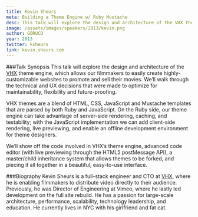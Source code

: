 ```yaml
---
title: Kevin Sheurs
meta: Building a Theme Engine w/ Ruby Mustache
desc: This talk will explore the design and architecture of the VHX theme engine, which allows our filmmakers to easily create highly-customizable websites to promote and sell their movies.
image: /assets/images/speakers/2013/kevin.png
author: GORUCO
year: 2013
twitter: ksheurs
link: kevin.sheurs.com
---
```


###Talk Synopsis
This talk will explore the design and architecture of the [VHX](http://vhx.tv) theme engine, which allows our filmmakers to easily create highly-customizable websites to promote and sell their movies. We’ll walk through the technical and UX decisions that were made to optimize for maintainability, flexibility and future-proofing.

VHX themes are a blend of HTML, CSS, JavaScript and Mustache templates that are parsed by both Ruby and JavaScript. On the Ruby side, our theme engine can take advantage of server-side rendering, caching, and testability; with the JavaScript implementation we can add client-side rendering, live previewing, and enable an offline development environment for theme designers.

We’ll show off the code involved in VHX’s theme engine, advanced code editor (with live previewing through the HTML5 postMessage API), a master/child inheritance system that allows themes to be forked, and piecing it all together in a beautiful, easy-to-use interface.

###Biography
Kevin Sheurs is a full-stack engineer and CTO at [VHX](http://vhx.tv), where he is enabling filmmakers to distribute video directly to their audience. Previously, he was Director of Engineering at Vimeo, where he lastly led development on the full site rebuild. He has a passion for large-scale architecture, performance, scalability, technology leadership, and education. He currently lives in NYC with his girlfriend and fat cat.
